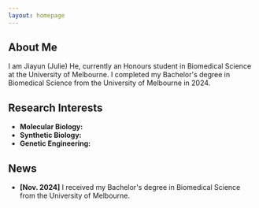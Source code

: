 ```yaml
---
layout: homepage
---
```


## About Me

I am Jiayun (Julie) He, currently an Honours student in Biomedical Science at the University of Melbourne. I completed my Bachelor's degree in Biomedical Science from the University of Melbourne in 2024.

## Research Interests

- **Molecular Biology:** 
- **Synthetic Biology:**
- **Genetic Engineering:**

## News

- **[Nov. 2024]** I received my Bachelor's degree in Biomedical Science from the University of Melbourne.

